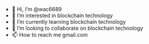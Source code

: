 - 👋 Hi, I’m @wac6689
- 👀 I’m interested in blockchain technology
- 🌱 I’m currently learning blockchain technology
- 💞️ I’m looking to collaborate on blockchain technology
- 📫 How to reach me gmail.com

<!---
wac6689/wac6689 is a ✨ special ✨ repository because its `README.md` (this file) appears on your GitHub profile.
You can click the Preview link to take a look at your changes.
--->
